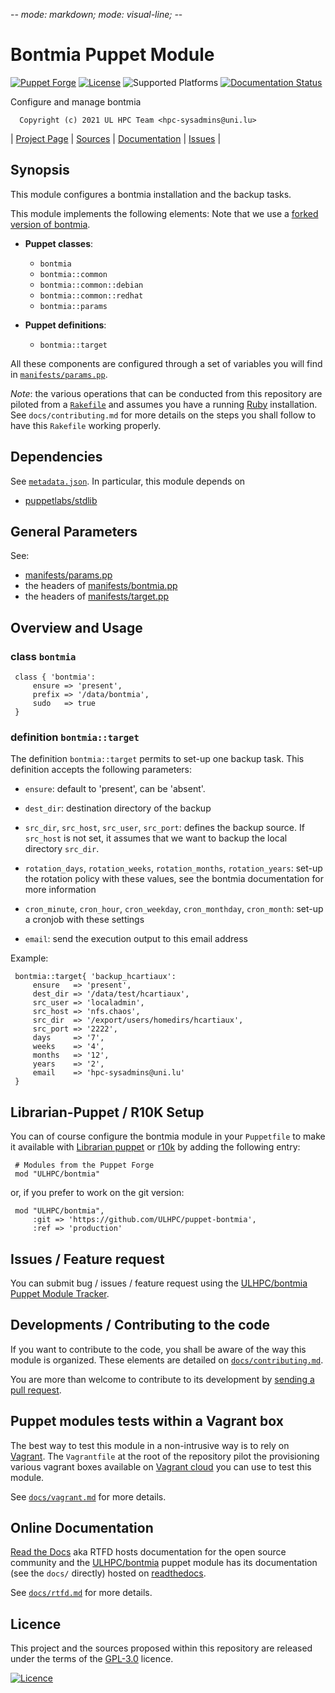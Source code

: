 -*- mode: markdown; mode: visual-line;  -*-

# Bontmia Puppet Module 

[![Puppet Forge](http://img.shields.io/puppetforge/v/ULHPC/bontmia.svg)](https://forge.puppetlabs.com/ulhpc/bontmia)
[![License](http://img.shields.io/:license-GPL3.0-blue.svg)](LICENSE)
![Supported Platforms](http://img.shields.io/badge/platform-debian|centos-lightgrey.svg)
[![Documentation Status](https://readthedocs.org/projects/ulhpc-puppet-bontmia/badge/?version=latest)](https://readthedocs.org/projects/ulhpc-puppet-bontmia/?badge=latest)

Configure and manage bontmia

      Copyright (c) 2021 UL HPC Team <hpc-sysadmins@uni.lu>
      

| [Project Page](https://github.com/ULHPC/puppet-bontmia) | [Sources](https://github.com/ULHPC/puppet-bontmia) | [Documentation](https://ulhpc-puppet-bontmia.readthedocs.org/en/latest/) | [Issues](https://github.com/ULHPC/puppet-bontmia/issues) |

## Synopsis

This module configures a bontmia installation and the backup tasks.

This module implements the following elements: 
Note that we use a [forked version of bontmia](https://github.com/hcartiaux/bontmia).

* __Puppet classes__:
    - `bontmia` 
    - `bontmia::common` 
    - `bontmia::common::debian` 
    - `bontmia::common::redhat` 
    - `bontmia::params` 

* __Puppet definitions__: 
    - `bontmia::target` 

All these components are configured through a set of variables you will find in
[`manifests/params.pp`](manifests/params.pp). 

_Note_: the various operations that can be conducted from this repository are piloted from a [`Rakefile`](https://github.com/ruby/rake) and assumes you have a running [Ruby](https://www.ruby-lang.org/en/) installation.
See `docs/contributing.md` for more details on the steps you shall follow to have this `Rakefile` working properly. 

## Dependencies

See [`metadata.json`](metadata.json). In particular, this module depends on 

* [puppetlabs/stdlib](https://forge.puppetlabs.com/puppetlabs/stdlib)

## General Parameters

See:

* [manifests/params.pp](manifests/params.pp)
* the headers of [manifests/bontmia.pp](manifests/bontmia.pp)
* the headers of [manifests/target.pp](manifests/target.pp)

## Overview and Usage

### class `bontmia`

     class { 'bontmia':
         ensure => 'present',
         prefix => '/data/bontmia',
         sudo   => true
     }

### definition `bontmia::target`

The definition `bontmia::target` permits to set-up one backup task.
This definition accepts the following parameters:

* `ensure`: default to 'present', can be 'absent'.
* `dest_dir`: destination directory of the backup
* `src_dir`, `src_host`, `src_user`, `src_port`: defines the backup source.
  If `src_host` is not set, it assumes that we want to backup the local directory `src_dir`.

* `rotation_days`, `rotation_weeks`, `rotation_months`, `rotation_years`:
  set-up the rotation policy with these values, see the bontmia documentation for more information

* `cron_minute`, `cron_hour`, `cron_weekday`, `cron_monthday`, `cron_month`:
  set-up a cronjob with these settings

* `email`: send the execution output to this email address

Example:

     bontmia::target{ 'backup_hcartiaux':
         ensure   => 'present',
         dest_dir => '/data/test/hcartiaux',
         src_user => 'localadmin',
         src_host => 'nfs.chaos',
         src_dir  => '/export/users/homedirs/hcartiaux',
         src_port => '2222',
         days     => '7',
         weeks    => '4',
         months   => '12',
         years    => '2',
         email    => 'hpc-sysadmins@uni.lu'
     }

## Librarian-Puppet / R10K Setup

You can of course configure the bontmia module in your `Puppetfile` to make it available with [Librarian puppet](http://librarian-puppet.com/) or
[r10k](https://github.com/adrienthebo/r10k) by adding the following entry:

     # Modules from the Puppet Forge
     mod "ULHPC/bontmia"

or, if you prefer to work on the git version: 

     mod "ULHPC/bontmia", 
         :git => 'https://github.com/ULHPC/puppet-bontmia',
         :ref => 'production' 

## Issues / Feature request

You can submit bug / issues / feature request using the [ULHPC/bontmia Puppet Module Tracker](https://github.com/ULHPC/puppet-bontmia/issues). 

## Developments / Contributing to the code 

If you want to contribute to the code, you shall be aware of the way this module is organized. 
These elements are detailed on [`docs/contributing.md`](contributing/index.md).

You are more than welcome to contribute to its development by [sending a pull request](https://help.github.com/articles/using-pull-requests). 

## Puppet modules tests within a Vagrant box

The best way to test this module in a non-intrusive way is to rely on [Vagrant](http://www.vagrantup.com/).
The `Vagrantfile` at the root of the repository pilot the provisioning various vagrant boxes available on [Vagrant cloud](https://atlas.hashicorp.com/boxes/search?utf8=%E2%9C%93&sort=&provider=virtualbox&q=svarrette) you can use to test this module.

See [`docs/vagrant.md`](vagrant.md) for more details. 

## Online Documentation

[Read the Docs](https://readthedocs.org/) aka RTFD hosts documentation for the open source community and the [ULHPC/bontmia](https://github.com/ULHPC/puppet-bontmia) puppet module has its documentation (see the `docs/` directly) hosted on [readthedocs](http://ulhpc-puppet-bontmia.rtfd.org).

See [`docs/rtfd.md`](rtfd.md) for more details.

## Licence

This project and the sources proposed within this repository are released under the terms of the [GPL-3.0](LICENCE) licence.


[![Licence](https://www.gnu.org/graphics/gplv3-88x31.png)](LICENSE)
